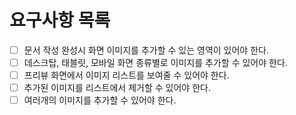 # 요구사항 목록

- [ ] 문서 작성 완성시 화면 이미지를 추가할 수 있는 영역이 있어야 한다.
- [ ] 데스크탑, 태블릿, 모바일 화면 종류별로 이미지를 추가할 수 있어야 한다.
- [ ] 프리뷰 화면에서 이미지 리스트를 보여줄 수 있어야 한다.
- [ ] 추가된 이미지를 리스트에서 제거할 수 있어야 한다.
- [ ] 여러개의 이미지를 추가할 수 있어야 한다.
